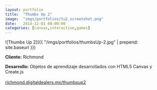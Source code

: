 ```yaml
---
layout:	portfolio
title:	"Thumbs Up 2"
image:	"imgs/portfolios/tu2_screenshot.png"
date:   2014-12-01 00:00:00
categories: [canvas,interactive,games]
---
```

![Thumbs Up 2]({{ "/imgs/portfolios/thumbsUp-2.jpg" | prepend: site.baseurl }})

**Cliente:** Richmond

**Desarrollo:** Objetos de aprendizaje desarrollados con HTML5 Canvas y Create.js
<br><br>
<a class="link" href="http://richmond.digitaldealers.mx/thumbsup2/" target="blank"> richmond.digitaldealers.mx/thumbsup2</a>